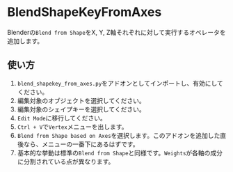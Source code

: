 # BlendShapeKeyFromAxes

Blenderの`Blend from Shape`をX, Y, Z軸それぞれに対して実行するオペレータを追加します。

## 使い方

1. `blend_shapekey_from_axes.py`をアドオンとしてインポートし、有効にしてください。  
2. 編集対象のオブジェクトを選択してください。  
3. 編集対象のシェイプキーを選択してください。  
4. `Edit Mode`に移行してください。  
5. `Ctrl + V`で`Vertex`メニューを出します。  
6. `Blend from Shape based on Axes`を選択します。このアドオンを追加した直後なら、メニューの一番下にあるはずです。
7. 基本的な挙動は標準の`Blend from Shape`と同様です。`Weights`が各軸の成分に分割されている点が異なります。  
